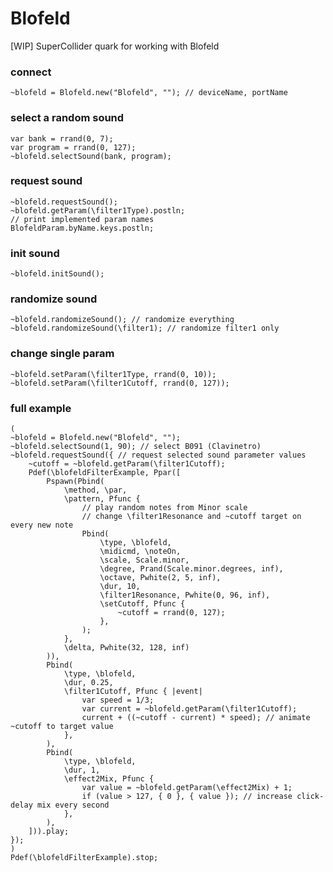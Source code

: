# Blofeld
[WIP] SuperCollider quark for working with Blofeld

### connect
```supercollider
~blofeld = Blofeld.new("Blofeld", ""); // deviceName, portName
```
### select a random sound
```supercollider
var bank = rrand(0, 7);
var program = rrand(0, 127);
~blofeld.selectSound(bank, program);
```
### request sound
```supercollider
~blofeld.requestSound();
~blofeld.getParam(\filter1Type).postln;
// print implemented param names
BlofeldParam.byName.keys.postln;
```
### init sound
```supercollider
~blofeld.initSound();
```
### randomize sound
```supercollider
~blofeld.randomizeSound(); // randomize everything
~blofeld.randomizeSound(\filter1); // randomize filter1 only
```
### change single param
```supercollider
~blofeld.setParam(\filter1Type, rrand(0, 10));
~blofeld.setParam(\filter1Cutoff, rrand(0, 127));
```
### full example
```supercollider
(
~blofeld = Blofeld.new("Blofeld", "");
~blofeld.selectSound(1, 90); // select B091 (Clavinetro)
~blofeld.requestSound({ // request selected sound parameter values
	~cutoff = ~blofeld.getParam(\filter1Cutoff);
	Pdef(\blofeldFilterExample, Ppar([
		Pspawn(Pbind(
			\method, \par,
			\pattern, Pfunc {
				// play random notes from Minor scale
				// change \filter1Resonance and ~cutoff target on every new note
				Pbind(
					\type, \blofeld,
					\midicmd, \noteOn,
					\scale, Scale.minor,
					\degree, Prand(Scale.minor.degrees, inf),
					\octave, Pwhite(2, 5, inf),
					\dur, 10,
					\filter1Resonance, Pwhite(0, 96, inf),
					\setCutoff, Pfunc {
						~cutoff = rrand(0, 127);
					},
				);
			},
			\delta, Pwhite(32, 128, inf)
		)),
		Pbind(
			\type, \blofeld,
			\dur, 0.25,
			\filter1Cutoff, Pfunc { |event|
				var speed = 1/3;
				var current = ~blofeld.getParam(\filter1Cutoff);
				current + ((~cutoff - current) * speed); // animate ~cutoff to target value
			},
		),
		Pbind(
			\type, \blofeld,
			\dur, 1,
			\effect2Mix, Pfunc {
				var value = ~blofeld.getParam(\effect2Mix) + 1;
				if (value > 127, { 0 }, { value }); // increase click-delay mix every second
			},
		),
	])).play;
});
)
Pdef(\blofeldFilterExample).stop;
```
